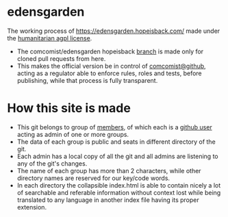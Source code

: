 # edensgarden
The working process of https://edensgarden.hopeisback.com/ made under the [humanitarian agpl license](https://github.com/hopeisback/edensgarden/blob/master/LICENSE). 
* The  comcomist/edensgarden hopeisback [branch](https://github.com/comcomist/edensgarden/tree/hopeisback) is made only for cloned pull requests from here.
* This makes the official version be in control of [comcomist@github](https://github.com/comcomist), acting as a regulator able to enforce rules, roles and tests, before publishing, while that process is fully transparent.
# How this site is made
* This git belongs to group of [members](https://github.com/orgs/hopeisback/people), of which each is a [github user](https://github.com/login) acting as admin of one or more groups.
* The data of each group is public and seats in different directory of the git.
* Each admin has a local copy of all the git and all admins are listening to any of the git's changes. 
* The name of each group has more than 2 characters, while other directory names are reserved for our key/code words.
* In each directory the collapsible index.html is able to contain nicely a lot of searchable and referable information without context lost while being translated to any language in another index file having its proper extension. 




